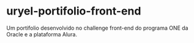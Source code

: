 # uryel-portifolio-front-end
 Um portifolio desenvolvido no challenge front-end do programa ONE da Oracle e a plataforma Alura.
